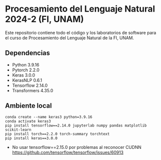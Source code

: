 # Procesamiento del Lenguaje Natural 2024-2 (FI, UNAM)

Este repositorio contiene todo el código y los laboratorios de software para el curso de Procesamiento del Lenguaje Natural de la FI, UNAM.

## Dependencias
- Python 3.9.16
- Pytorch 2.2.0
- Keras 3.0.0
- KerasNLP 0.6.1
- Tensorflow 2.14.0
- Transformers 4.35.0

## Ambiente local
```
conda create --name keras3 python=3.9.16
conda activate keras3
pip install tensorflow==2.14.0 jupyterlab numpy pandas matplotlib scikit-learn 
pip install torch==2.2.0 torch-summary torchtext
pip install keras==3.0.0
```
- No usar tensorflow==2.15.0 por problemas al reconocer CUDNN https://github.com/tensorflow/tensorflow/issues/60913